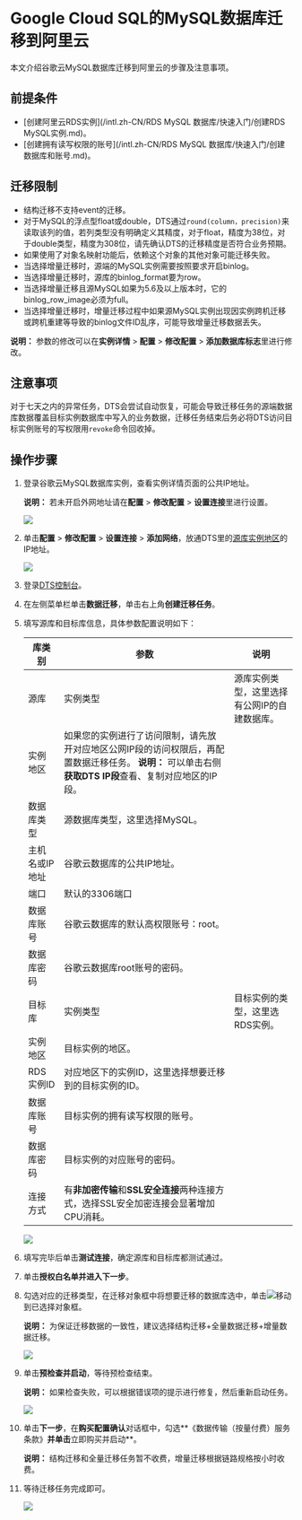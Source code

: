 # Google Cloud SQL的MySQL数据库迁移到阿里云

本文介绍谷歌云MySQL数据库迁移到阿里云的步骤及注意事项。

## 前提条件

-   [创建阿里云RDS实例](/intl.zh-CN/RDS MySQL 数据库/快速入门/创建RDS MySQL实例.md)。
-   [创建拥有读写权限的账号](/intl.zh-CN/RDS MySQL 数据库/快速入门/创建数据库和账号.md)。

## 迁移限制

-   结构迁移不支持event的迁移。
-   对于MySQL的浮点型float或double，DTS通过`round(column，precision)`来读取该列的值，若列类型没有明确定义其精度，对于float，精度为38位，对于double类型，精度为308位，请先确认DTS的迁移精度是否符合业务预期。
-   如果使用了对象名映射功能后，依赖这个对象的其他对象可能迁移失败。
-   当选择增量迁移时，源端的MySQL实例需要按照要求开启binlog。
-   当选择增量迁移时，源库的binlog\_format要为row。
-   当选择增量迁移且源MySQL如果为5.6及以上版本时，它的binlog\_row\_image必须为full。
-   当选择增量迁移时，增量迁移过程中如果源MySQL实例出现因实例跨机迁移或跨机重建等导致的binlog文件ID乱序，可能导致增量迁移数据丢失。

**说明：** 参数的修改可以在**实例详情** \> **配置** \> **修改配置** \> **添加数据库标志**里进行修改。

## 注意事项

对于七天之内的异常任务，DTS会尝试自动恢复，可能会导致迁移任务的源端数据库数据覆盖目标实例数据库中写入的业务数据，迁移任务结束后务必将DTS访问目标实例账号的写权限用`revoke`命令回收掉。

## 操作步骤

1.  登录谷歌云MySQL数据库实例，查看实例详情页面的公共IP地址。

    **说明：** 若未开启外网地址请在**配置** \> **修改配置** \> **设置连接**里进行设置。

    ![](https://static-aliyun-doc.oss-cn-hangzhou.aliyuncs.com/assets/img/zh-CN/6203729951/p31902.png)

2.  单击**配置** \> **修改配置** \> **设置连接** \> **添加网络**，放通DTS里的[源库实例地区](#table_j3v_42k_5fb)的IP地址。

    ![](https://static-aliyun-doc.oss-cn-hangzhou.aliyuncs.com/assets/img/zh-CN/6203729951/p31903.png)

3.  登录[DTS控制台](https://dts.console.aliyun.com/)。
4.  在左侧菜单栏单击**数据迁移**，单击右上角**创建迁移任务**。
5.  填写源库和目标库信息，具体参数配置说明如下：

    |库类别|参数|说明|
    |---|--|--|
    |源库|实例类型|源库实例类型，这里选择有公网IP的自建数据库。|
    |实例地区|如果您的实例进行了访问限制，请先放开对应地区公网IP段的访问权限后，再配置数据迁移任务。 **说明：** 可以单击右侧**获取DTS IP段**查看、复制对应地区的IP段。 |
    |数据库类型|源数据库类型，这里选择MySQL。|
    |主机名或IP地址|谷歌云数据库的公共IP地址。|
    |端口|默认的3306端口|
    |数据库账号|谷歌云数据库的默认高权限账号：root。|
    |数据库密码|谷歌云数据库root账号的密码。|
    |目标库|实例类型|目标实例的类型，这里选RDS实例。|
    |实例地区|目标实例的地区。|
    |RDS实例ID|对应地区下的实例ID，这里选择想要迁移到的目标实例的ID。|
    |数据库账号|目标实例的拥有读写权限的账号。|
    |数据库密码|目标实例的对应账号的密码。|
    |连接方式|有**非加密传输**和**SSL安全连接**两种连接方式，选择SSL安全加密连接会显著增加CPU消耗。|

    ![](https://static-aliyun-doc.oss-cn-hangzhou.aliyuncs.com/assets/img/zh-CN/6597549951/p31840.png)

6.  填写完毕后单击**测试连接**，确定源库和目标库都测试通过。
7.  单击**授权白名单并进入下一步**。
8.  勾选对应的迁移类型，在迁移对象框中将想要迁移的数据库选中，单击![](https://static-aliyun-doc.oss-cn-hangzhou.aliyuncs.com/assets/img/zh-CN/1303729951/p31842.png)移动到已选择对象框。

    **说明：** 为保证迁移数据的一致性，建议选择结构迁移+全量数据迁移+增量数据迁移。

    ![](https://static-aliyun-doc.oss-cn-hangzhou.aliyuncs.com/assets/img/zh-CN/6597549951/p31841.png)

9.  单击**预检查并启动**，等待预检查结束。

    **说明：** 如果检查失败，可以根据错误项的提示进行修复，然后重新启动任务。

    ![](https://static-aliyun-doc.oss-cn-hangzhou.aliyuncs.com/assets/img/zh-CN/6597549951/p31845.png)

10. 单击**下一步**，在**购买配置确认**对话框中，勾选**《数据传输（按量付费）服务条款》**并单击**立即购买并启动**。

    **说明：** 结构迁移和全量迁移任务暂不收费，增量迁移根据链路规格按小时收费。

11. 等待迁移任务完成即可。

    ![](https://static-aliyun-doc.oss-cn-hangzhou.aliyuncs.com/assets/img/zh-CN/6597549951/p31844.png)


